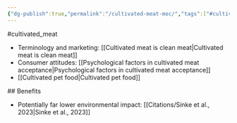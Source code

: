 ```yaml
---
{"dg-publish":true,"permalink":"/cultivated-meat-moc/","tags":["#cultivated_meat"],"created":"2024-07-18T12:51:07.870+01:00","updated":"2025-10-11T00:00:15.954+01:00"}
---
```


#cultivated_meat 

- Terminology and marketing: [[Cultivated meat is clean meat\|Cultivated meat is clean meat]]
- Consumer attitudes: [[Psychological factors in cultivated meat acceptance\|Psychological factors in cultivated meat acceptance]]
- [[Cultivated pet food\|Cultivated pet food]] 

## Benefits
- Potentially far lower environmental impact: [[Citations/Sinke et al., 2023\|Sinke et al., 2023]]